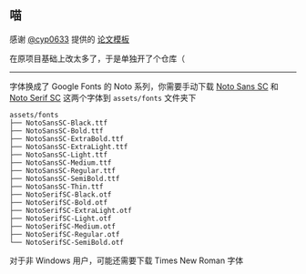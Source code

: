 ## 喵

感谢 [@cyp0633](https://github.com/cyp0633) 提供的 [论文模板](https://github.com/cyp0633/hnu-bachelor-thesis-typst-template)

在原项目基础上改太多了，于是单独开了个仓库（

---

字体换成了 Google Fonts 的 Noto 系列，你需要手动下载 [Noto Sans SC](https://fonts.google.com/noto/specimen/Noto+Sans+SC) 和 [Noto Serif SC](https://fonts.google.com/noto/specimen/Noto+Serif+SC) 这两个字体到 `assets/fonts` 文件夹下

```
assets/fonts
├── NotoSansSC-Black.ttf
├── NotoSansSC-Bold.ttf
├── NotoSansSC-ExtraBold.ttf
├── NotoSansSC-ExtraLight.ttf
├── NotoSansSC-Light.ttf
├── NotoSansSC-Medium.ttf
├── NotoSansSC-Regular.ttf
├── NotoSansSC-SemiBold.ttf
├── NotoSansSC-Thin.ttf
├── NotoSerifSC-Black.otf
├── NotoSerifSC-Bold.otf
├── NotoSerifSC-ExtraLight.otf
├── NotoSerifSC-Light.otf
├── NotoSerifSC-Medium.otf
├── NotoSerifSC-Regular.otf
└── NotoSerifSC-SemiBold.otf
```

对于非 Windows 用户，可能还需要下载 Times New Roman 字体
